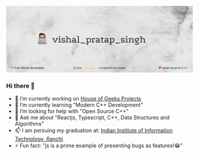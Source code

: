 ![my_image](https://github.com/Vishal19111999/Vishal19111999/blob/master/Group%20180.png)

### Hi there 👋

- 🔭 I’m currently working on [House of Geeks Projects](https://github.com/houseofgeeks)
- 🌱 I’m currently learning "Modern C++ Development"
- 🤔 I’m looking for help with "Open Source C++"
- 💬 Ask me about "Reactjs, Typescript, C++, Data Structures and Algorithms"
- 📫 I am persuing my graduation at: [Indian Institute of Information Technology, Ranchi](iiitranchi.ac.in)
- ⚡ Fun fact: "js is a prime example of presenting bugs as features!😂"
